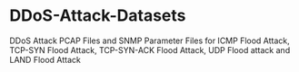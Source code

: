 # DDoS-Attack-Datasets
DDoS Attack PCAP Files and SNMP Parameter Files for ICMP Flood Attack, TCP-SYN Flood Attack, TCP-SYN-ACK Flood Attack, UDP Flood attack and LAND Flood Attack 

